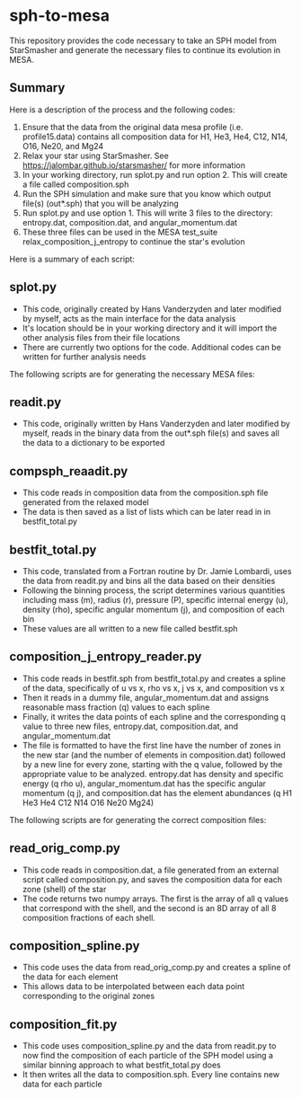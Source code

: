 # sph-to-mesa
This repository provides the code necessary to take an SPH model from StarSmasher and generate the necessary files to continue its evolution in MESA.

## Summary
Here is a description of the process and the following codes:
1. Ensure that the data from the original data mesa profile (i.e. profile15.data) contains all composition data for H1, He3, He4, C12, N14, O16, Ne20, and Mg24
2. Relax your star using StarSmasher. See https://jalombar.github.io/starsmasher/ for more information
3. In your working directory, run splot.py and run option 2. This will create a file called composition.sph
4. Run the SPH simulation and make sure that you know which output file(s) (out*.sph) that you will be analyzing
5. Run splot.py and use option 1. This will write 3 files to the directory: entropy.dat, composition.dat, and angular_momentum.dat
6. These three files can be used in the MESA test_suite relax_composition_j_entropy to continue the star's evolution

Here is a summary of each script:

## splot.py
* This code, originally created by Hans Vanderzyden and later modified by myself, acts as the main interface for the data analysis
* It's location should be in your working directory and it will import the other analysis files from their file locations
* There are currently two options for the code. Additional codes can be written for further analysis needs

The following scripts are for generating the necessary MESA files:

## readit.py
* This code, originally written by Hans Vanderzyden and later modified by myself, reads in the binary data from the out*.sph file(s) and saves all the data to a dictionary to be exported

## compsph_reaadit.py
* This code reads in composition data from the composition.sph file generated from the relaxed model
* The data is then saved as a list of lists which can be later read in in bestfit_total.py

## bestfit_total.py
* This code, translated from a Fortran routine by Dr. Jamie Lombardi, uses the data from readit.py and bins all the data based on their densities
* Following the binning process, the script determines various quantities including mass (m), radius (r), pressure (P), specific internal energy (u), density (rho), specific angular momentum (j), and composition of each bin
* These values are all written to a new file called bestfit.sph

## composition_j_entropy_reader.py
* This code reads in bestfit.sph from bestfit_total.py and creates a spline of the data, specifically of u vs x, rho vs x, j vs x, and composition vs x 
* Then it reads in a dummy file, angular_momentum.dat and assigns reasonable mass fraction (q) values to each spline
* Finally, it writes the data points of each spline and the corresponding q value to three new files, entropy.dat, composition.dat, and angular_momentum.dat
* The file is formatted to have the first line have the number of zones in the new star (and the number of elements in composition.dat) followed by a new line for every zone, starting with the q value, followed by the appropriate value to be analyzed. entropy.dat has density and specific energy (q   rho   u), angular_momentum.dat has the specific angular momentum (q   j), and composition.dat has the element abundances (q   H1   He3   He4   C12   N14   O16   Ne20   Mg24)

The following scripts are for generating the correct composition files:

## read_orig_comp.py
* This code reads in composition.dat, a file generated from an external script called composition.py, and saves the composition data for each zone (shell) of the star
* The code returns two numpy arrays. The first is the array of all q values that correspond with the shell, and the second is an 8D array of all 8 composition fractions of each shell.

## composition_spline.py
* This code uses the data from read_orig_comp.py and creates a spline of the data for each element
* This allows data to be interpolated between each data point corresponding to the original zones

## composition_fit.py
* This code uses composition_spline.py and the data from readit.py to now find the composition of each particle of the SPH model using a similar binning approach to what bestfit_total.py does
* It then writes all the data to composition.sph. Every line contains new data for each particle
